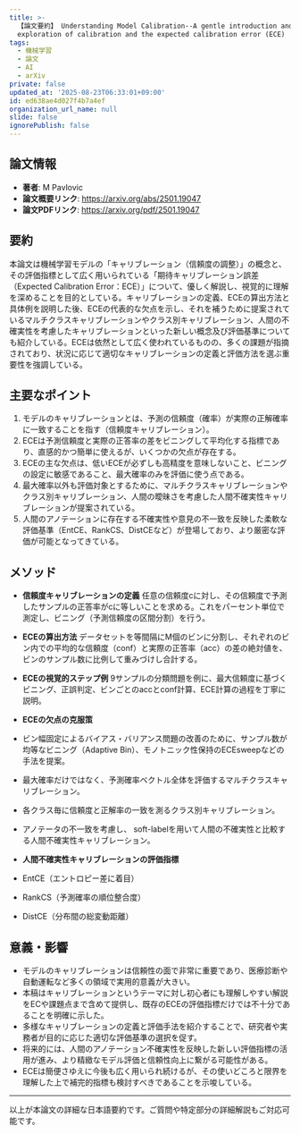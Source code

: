 ```yaml
---
title: >-
  【論文要約】 Understanding Model Calibration--A gentle introduction and visual
  exploration of calibration and the expected calibration error (ECE)
tags:
  - 機械学習
  - 論文
  - AI
  - arXiv
private: false
updated_at: '2025-08-23T06:33:01+09:00'
id: ed638ae4d027f4b7a4ef
organization_url_name: null
slide: false
ignorePublish: false
---
```


## 論文情報

- **著者**: M Pavlovic
- **論文概要リンク**: https://arxiv.org/abs/2501.19047
- **論文PDFリンク**: https://arxiv.org/pdf/2501.19047

## 要約

本論文は機械学習モデルの「キャリブレーション（信頼度の調整）」の概念と、その評価指標として広く用いられている「期待キャリブレーション誤差（Expected Calibration Error：ECE）」について、優しく解説し、視覚的に理解を深めることを目的としている。キャリブレーションの定義、ECEの算出方法と具体例を説明した後、ECEの代表的な欠点を示し、それを補うために提案されているマルチクラスキャリブレーションやクラス別キャリブレーション、人間の不確実性を考慮したキャリブレーションといった新しい概念及び評価基準についても紹介している。ECEは依然として広く使われているものの、多くの課題が指摘されており、状況に応じて適切なキャリブレーションの定義と評価方法を選ぶ重要性を強調している。

## 主要なポイント

1. モデルのキャリブレーションとは、予測の信頼度（確率）が実際の正解確率に一致することを指す（信頼度キャリブレーション）。
2. ECEは予測信頼度と実際の正答率の差をビニングして平均化する指標であり、直感的かつ簡単に使えるが、いくつかの欠点が存在する。
3. ECEの主な欠点は、低いECEが必ずしも高精度を意味しないこと、ビニングの設定に敏感であること、最大確率のみを評価に使う点である。
4. 最大確率以外も評価対象とするために、マルチクラスキャリブレーションやクラス別キャリブレーション、人間の曖昧さを考慮した人間不確実性キャリブレーションが提案されている。
5. 人間のアノテーションに存在する不確実性や意見の不一致を反映した柔軟な評価基準（EntCE、RankCS、DistCEなど）が登場しており、より厳密な評価が可能となってきている。


## メソッド

- **信頼度キャリブレーションの定義**
任意の信頼度cに対し、その信頼度で予測したサンプルの正答率がcに等しいことを求める。これをパーセント単位で測定し、ビニング（予測信頼度の区間分割）を行う。

- **ECEの算出方法**
データセットを等間隔にM個のビンに分割し、それぞれのビン内での平均的な信頼度（conf）と実際の正答率（acc）の差の絶対値を、ビンのサンプル数に比例して重みづけし合計する。

- **ECEの視覚的ステップ例**
9サンプルの分類問題を例に、最大信頼度に基づくビニング、正誤判定、ビンごとのaccとconf計算、ECE計算の過程を丁寧に説明。

- **ECEの欠点の克服策**
- ビン幅固定によるバイアス・バリアンス問題の改善のために、サンプル数が均等なビニング（Adaptive Bin）、モノトニック性保持のECEsweepなどの手法を提案。
- 最大確率だけではなく、予測確率ベクトル全体を評価するマルチクラスキャリブレーション。
- 各クラス毎に信頼度と正解率の一致を測るクラス別キャリブレーション。
- アノテータの不一致を考慮し、 soft-labelを用いて人間の不確実性と比較する人間不確実性キャリブレーション。

- **人間不確実性キャリブレーションの評価指標**
- EntCE（エントロピー差に着目）
- RankCS（予測確率の順位整合度）
- DistCE（分布間の総変動距離）

## 意義・影響

- モデルのキャリブレーションは信頼性の面で非常に重要であり、医療診断や自動運転など多くの領域で実用的意義が大きい。
- 本稿はキャリブレーションというテーマに対し初心者にも理解しやすい解説をECや課題点まで含めて提供し、既存のECEの評価指標だけでは不十分であることを明確に示した。
- 多様なキャリブレーションの定義と評価手法を紹介することで、研究者や実務者が目的に応じた適切な評価基準の選択を促す。
- 将来的には、人間のアノテーション不確実性を反映した新しい評価指標の活用が進み、より精緻なモデル評価と信頼性向上に繋がる可能性がある。
- ECEは簡便さゆえに今後も広く用いられ続けるが、その使いどころと限界を理解した上で補完的指標も検討すべきであることを示唆している。

---

以上が本論文の詳細な日本語要約です。ご質問や特定部分の詳細解説もご対応可能です。

